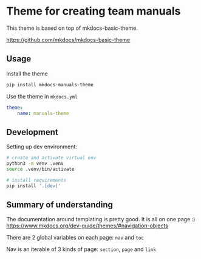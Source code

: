 # Theme for creating team manuals

This theme is based on top of mkdocs-basic-theme.

https://github.com/mkdocs/mkdocs-basic-theme


## Usage

Install the theme

```bash
pip install mkdocs-manuals-theme
```

Use the theme in `mkdocs.yml`

```yaml
theme:
    name: manuals-theme
```


## Development

Setting up dev environment:

```bash
# create and activate virtual env
python3 -m venv .venv
source .venv/bin/activate

# install requirements
pip install '.[dev]'
```

## Summary of understanding

The documentation around templating is pretty good. It is all on one page :)
https://www.mkdocs.org/dev-guide/themes/#navigation-objects

There are 2 global variables on each page:
`nav` and `toc`

Nav is an iterable of 3 kinds of page: `section`, `page` and `link`